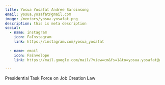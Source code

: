 ```yaml
---
title: Yosua Yosafat Andree Saroinsong
email: yosua.yosafat@gmail.com
image: /mentors/yosua-yosafat.png
description: this is meta description
social:
  - name: instagram
    icon: FaInstagram
    link: https://instagram.com/yosua_yosafat
    
  - name: email
    icon: FaEnvelope
    link: https://mail.google.com/mail/?view=cm&fs=1&to=yosua.yosafat@gmail.com

---
```


Presidential Task Force on Job Creation Law 